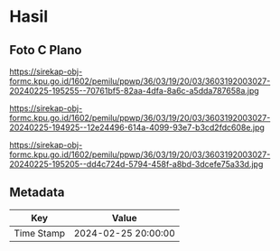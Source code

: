 # Hasil

## Foto C Plano

https://sirekap-obj-formc.kpu.go.id/1602/pemilu/ppwp/36/03/19/20/03/3603192003027-20240225-195255--70761bf5-82aa-4dfa-8a6c-a5dda787658a.jpg

https://sirekap-obj-formc.kpu.go.id/1602/pemilu/ppwp/36/03/19/20/03/3603192003027-20240225-194925--12e24496-614a-4099-93e7-b3cd2fdc608e.jpg

https://sirekap-obj-formc.kpu.go.id/1602/pemilu/ppwp/36/03/19/20/03/3603192003027-20240225-195205--dd4c724d-5794-458f-a8bd-3dcefe75a33d.jpg


## Metadata

| Key        | Value               |
| ---------- | ------------------- |
| Time Stamp | 2024-02-25 20:00:00 |



